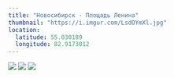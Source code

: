 ```yaml
---
title: "Новосибирск · Площадь Ленина"
thumbnail: "https://i.imgur.com/LsdOYmXl.jpg"
location:
  latitude: 55.030189
  longitude: 82.9173012
---
```


<div full>
    <div class="fotorama">
        <img src="https://i.imgur.com/LsdOYmX.jpg" />
        <img src="https://i.imgur.com/6RcZ8Gi.jpg" />
        <img src="https://i.imgur.com/6rAit3Z.jpg" />
    </div>
</div>